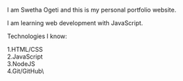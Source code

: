 I am Swetha Ogeti and this is my personal portfolio website.

I am learning web development with JavaScript.

Technologies I know:

1.HTML/CSS\
2.JavaScript\
3.NodeJS\
4.Git/GitHub\
